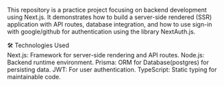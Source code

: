 This repository is a practice project focusing on backend development using Next.js. It demonstrates how to build a server-side rendered (SSR) application with API routes, database integration, and how to use sign-in with google/github for authentication using the library NextAuth.js.


🛠️ Technologies Used <br>
Next.js: Framework for server-side rendering and API routes.
Node.js: Backend runtime environment.
Prisma: ORM for Database(postgres) for persisting data.
JWT: For user authentication.
TypeScript: Static typing for maintainable code.
